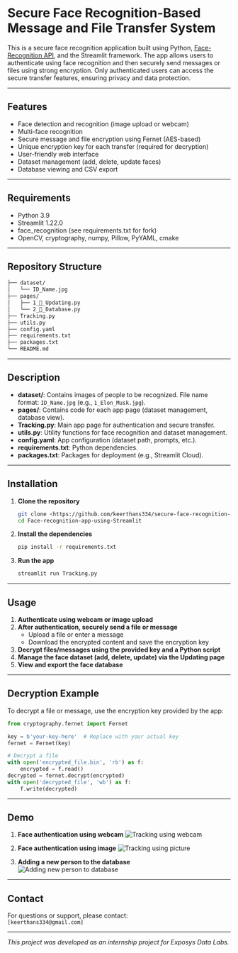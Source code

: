 # Secure Face Recognition-Based Message and File Transfer System

This is a secure face recognition application built using Python, [Face-Recognition API](https://github.com/ageitgey/face_recognition), and the Streamlit framework. The app allows users to authenticate using face recognition and then securely send messages or files using strong encryption. Only authenticated users can access the secure transfer features, ensuring privacy and data protection.

---

## Features

- Face detection and recognition (image upload or webcam)
- Multi-face recognition
- Secure message and file encryption using Fernet (AES-based)
- Unique encryption key for each transfer (required for decryption)
- User-friendly web interface
- Dataset management (add, delete, update faces)
- Database viewing and CSV export

---

## Requirements 
- Python 3.9
- Streamlit 1.22.0
- face_recognition (see requirements.txt for fork)
- OpenCV, cryptography, numpy, Pillow, PyYAML, cmake

---

## Repository Structure
```bash
├── dataset/
│   └── ID_Name.jpg
├── pages/
│   ├── 1_🔧_Updating.py
│   └── 2_💾_Database.py
├── Tracking.py
├── utils.py
├── config.yaml 
├── requirements.txt
├── packages.txt
└── README.md
```

---

## Description

- **dataset/**: Contains images of people to be recognized. File name format: `ID_Name.jpg` (e.g., `1_Elon_Musk.jpg`).
- **pages/**: Contains code for each app page (dataset management, database view).
- **Tracking.py**: Main app page for authentication and secure transfer.
- **utils.py**: Utility functions for face recognition and dataset management.
- **config.yaml**: App configuration (dataset path, prompts, etc.).
- **requirements.txt**: Python dependencies.
- **packages.txt**: Packages for deployment (e.g., Streamlit Cloud).

---

## Installation

1. **Clone the repository**
    ```bash
    git clone <https://github.com/keerthans334/secure-face-recognition-based-message-file-transfer-system.git>
    cd Face-recognition-app-using-Streamlit
    ```

2. **Install the dependencies**
    ```bash
    pip install -r requirements.txt
    ```

3. **Run the app**
    ```bash
    streamlit run Tracking.py
    ```

---

## Usage

1. **Authenticate using webcam or image upload**
2. **After authentication, securely send a file or message**
   - Upload a file or enter a message
   - Download the encrypted content and save the encryption key
3. **Decrypt files/messages using the provided key and a Python script**
4. **Manage the face dataset (add, delete, update) via the Updating page**
5. **View and export the face database**

---

## Decryption Example

To decrypt a file or message, use the encryption key provided by the app:

```python
from cryptography.fernet import Fernet

key = b'your-key-here'  # Replace with your actual key
fernet = Fernet(key)

# Decrypt a file
with open('encrypted_file.bin', 'rb') as f:
    encrypted = f.read()
decrypted = fernet.decrypt(encrypted)
with open('decrypted_file', 'wb') as f:
    f.write(decrypted)
```

---

## Demo

1. **Face authentication using webcam**
    ![Tracking using webcam](assets/webcam.gif) 

2. **Face authentication using image**
    ![Tracking using picture](assets/tracking.png)

3. **Adding a new person to the database**
    ![Adding new person to database](assets/adding.png)

---

## Contact

For questions or support, please contact:  
`[keerthans334@gmail.com]`

---

*This project was developed as an internship project for Exposys Data Labs.*
